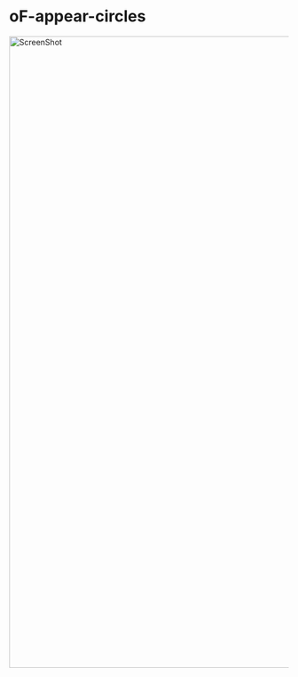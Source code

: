 # oF-appear-circles

<img width="1136" alt="ScreenShot" src="https://user-images.githubusercontent.com/26405363/88848889-069f9a00-d224-11ea-9283-304979bb1345.png">
